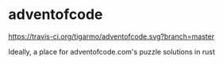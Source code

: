 # adventofcode
https://travis-ci.org/tigarmo/adventofcode.svg?branch=master

Ideally, a place for adventofcode.com's puzzle solutions in rust
